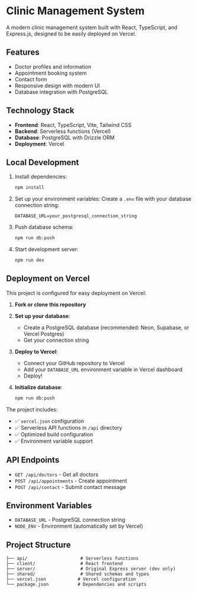 # Clinic Management System

A modern clinic management system built with React, TypeScript, and Express.js, designed to be easily deployed on Vercel.

## Features

- Doctor profiles and information
- Appointment booking system
- Contact form
- Responsive design with modern UI
- Database integration with PostgreSQL

## Technology Stack

- **Frontend**: React, TypeScript, Vite, Tailwind CSS
- **Backend**: Serverless functions (Vercel)
- **Database**: PostgreSQL with Drizzle ORM
- **Deployment**: Vercel

## Local Development

1. Install dependencies:
   ```bash
   npm install
   ```

2. Set up your environment variables:
   Create a `.env` file with your database connection string:
   ```
   DATABASE_URL=your_postgresql_connection_string
   ```

3. Push database schema:
   ```bash
   npm run db:push
   ```

4. Start development server:
   ```bash
   npm run dev
   ```

## Deployment on Vercel

This project is configured for easy deployment on Vercel:

1. **Fork or clone this repository**

2. **Set up your database**:
   - Create a PostgreSQL database (recommended: Neon, Supabase, or Vercel Postgres)
   - Get your connection string

3. **Deploy to Vercel**:
   - Connect your GitHub repository to Vercel
   - Add your `DATABASE_URL` environment variable in Vercel dashboard
   - Deploy!

4. **Initialize database**:
   ```bash
   npm run db:push
   ```

The project includes:
- ✅ `vercel.json` configuration
- ✅ Serverless API functions in `/api` directory
- ✅ Optimized build configuration
- ✅ Environment variable support

## API Endpoints

- `GET /api/doctors` - Get all doctors
- `POST /api/appointments` - Create appointment
- `POST /api/contact` - Submit contact message

## Environment Variables

- `DATABASE_URL` - PostgreSQL connection string
- `NODE_ENV` - Environment (automatically set by Vercel)

## Project Structure

```
├── api/                    # Serverless functions
├── client/                 # React frontend
├── server/                 # Original Express server (dev only)
├── shared/                 # Shared schemas and types
├── vercel.json            # Vercel configuration
└── package.json           # Dependencies and scripts
```
